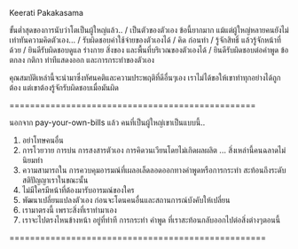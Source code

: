 Keerati Pakakasama

ขั้นต่ำสุดของการนับว่าโตเป็นผู้ใหญ่แล้ว..
/ เป็นตัวของตัวเอง ข้อนี้ยากมาก แม้แต่ผู้ใหญ่หลายคนยังไม่เท่าทันความคิดตัวเอง...
/ รับผิดชอบค่าใช้จ่ายของตัวเองได้
/ คิด ก่อนทำ
/ รู้จักสิทธิ์ แล้วรู้จักหน้าที่ด้วย
/ ยินดีรับผิดชอบดูแล ร่างกาย สิ่งของ และพื้นที่บริเวณของตัวเองได้
/ ยินดีรับผิดชอบต่อคำพูด ข้อตกลง กติกา ท่าทีแสดงออก และการกระทำของตัวเอง

คุณสมบัติเหล่านี้จะนำมาซึ่งทัศนคติและความประพฤติที่ดีอื่นๆเอง เราไม่ได้ขอให้เขาทำทุกอย่างได้ถูกต้อง แต่เขาต้องรู้จักรับผิดชอบเมื่อมันผิด

================================================

นอกจาก pay-your-own-bills แล้ว คนที่เป็นผู้ใหญ่เขาเป็นแบบนี้..

1. อย่าโทษคนอื่น
2. การโวยวาย การบ่น การสงสารตัวเอง การคิดวนเวียนโดยไม่เกิดผลผลิต ... สิ่งเหล่านี้คนฉลาดไม่นิยมทำ
3. ความสามารถใน การควบคุมอารมณ์ที่เผลอเล็ดลอดออกทางคำพูดหรือการกระทำ สะท้อนถึงระดับสติปัญญาเราในขณะนั้น
4. ไม่มีใครมีหน้าที่ต้องมารับอารมณ์ของใคร
5. พัฒนาเปลี่ยนแปลงตัวเอง ก่อนจะโดนคนอื่นและสถานการณ์บังคับให้เปลี่ยน
6. เรามาตรงนี้ เพราะสิ่งที่เราทำมาเอง
7. เราจะไปตรงไหนข้างหน้า อยู่ที่ท่าที การกระทำ คำพูด ที่เราสะท้อนกลับออกไปต่อสิ่งต่างๆตอนนี้

==================================================

